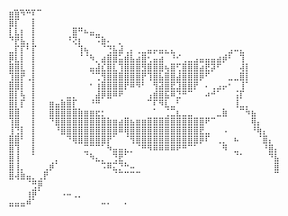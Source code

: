 <pre style="display: flex; justify-content: center; text-align: center;">
  ⣀⣀⣀⣀⣀⠀⠀⠀⠀⠀⠀⠀⠀⠀⠀⠀⠀⠀⠀⠀⠀⠀⠀⠀⠀⠀⠀⠀⠀⠀⠀⠀⠀⠀⠀⠀⠀⠀⠀⠀⠀⠀⠀⠀⠀⠀⠀
⣿⣿⠙⠉⡃⠀⠀⠀⠀⠀⠀⠀⠀⠀⠀⠀⠀⠀⠀⠀⠀⠀⠀⠀⠀⠀⠀⠀⠀⠀⠀⠀⠀⠀⠀⠀⠀⠀⠀⠀⠀⠀⠀⠀⠀⠀⠀
⡿⡇⠀⠀⡇⠀⠀⠀⠀⠀⠀⣀⣀⠀⠀⠀⠀⠀⠀⠀⠀⠀⠀⠀⠀⠀⠀⠀⠀⠀⠀⠀⠀⠀⠀⠀⠀⠀⠀⠀⠀⠀⠀⠀⠀⠀⠀
⣇⣧⡇⠀⡇⠀⠀⠀⠀⠀⢀⣿⠉⠓⠶⣤⡀⠀⠀⠀⠀⠀⠀⠀⠀⠀⠀⠀⠀⠀⠀⠀⠀⠀⠀⠀⠀⠀⠀⠀⠀⠀⠀⠀⠀⠀⠀
⠈⣏⣷⡄⣇⠀⠀⠀⠀⠀⠈⠪⣇⠀⠀⠐⢿⣂⡀⢄⠀⠀⠀⠀⠀⠀⠀⠀⠀⠀⠀⠀⠀⠀⠀⠀⠀⠀⠀⠀⠀⠀⠀⠀⠀⠀⠀
⣤⡇⡇⠁⡇⠀⠀⠀⠀⠀⠀⠀⢸⢳⡀⠀⠀⣨⣷⡾⢠⡆⠠⣤⠶⠖⠶⠦⢦⢀⠀⠀⠀⠀⠀⠀⠀⢀⡴⠒⣦⠀⠀⠀⠀⠀⠀
⣟⣧⡇⠀⡇⠀⠀⠀⠀⠀⠀⠀⠀⠀⠙⢄⢾⣿⡿⣶⣿⣷⣾⣿⣡⣶⣾⠀⣈⣁⣠⣤⣴⠶⣶⣶⣾⠟⠁⠀⢸⡀⠀⠀⠀⠀⠀
⣿⣿⣧⠀⡇⠀⠀⠀⠀⠀⠀⠀⠀⠀⢶⣾⣧⣿⣧⣸⣿⣿⣿⣽⣿⣿⡿⣳⣿⢡⣿⣿⣿⣾⣯⠞⠁⠀⠀⠀⣺⡇⠀⠀⠀⠀⠀
⣸⣿⡏⠠⡇⠀⠀⠀⠀⠀⠀⠀⠀⠀⠀⠠⣹⣿⣿⣿⣿⣿⣿⡏⠸⣿⣷⣿⣿⣾⣿⣿⣿⠟⠁⠀⠀⠀⠤⠤⢿⡇⠀⠀⠀⠀⠀
⣿⡿⡇⠀⡇⠀⠀⠀⠀⠀⠀⠀⠀⠀⠁⢸⣿⣿⣿⣿⠏⠛⠙⠁⠀⢹⣾⣿⣯⣼⣿⣿⠏⠀⠂⢠⡴⠖⠁⢀⣸⠀⠀⠀⠀⠀⠀
⣿⡇⣳⠀⡇⠀⠀⠀⠀⡀⣤⣄⠀⠀⢀⣾⠟⠿⠛⠋⠀⠀⠀⠀⣰⣿⣿⡷⠛⡬⠉⠀⠀⠀⠚⠉⠀⠀⠀⢰⠇⠀⠀⠀⠀⠀⠀
⣿⣇⠇⠀⡇⠀⠀⣿⣶⣿⣿⣇⡀⠀⠈⠉⠀⠀⠀⠀⠀⠀⠀⠀⠀⡃⠙⢧⣤⠁⠀⠀⠀⠀⠀⠀⠀⡀⠀⠸⣤⡄⠀⠀⠀⠀⠀
⣿⣿⠀⠀⡇⠀⠀⣿⣿⣿⣿⣿⣿⣿⣿⣯⣅⡀⠀⠀⣀⠀⠀⠀⣀⣀⣀⣠⣤⣧⣤⣤⣀⣀⣀⣀⠤⠿⠀⠀⠀⠙⣷⠀⠀⠀⠀
⢸⣿⡀⠀⡇⠀⠀⠈⢿⣿⣿⣿⣿⣿⣿⣿⣿⣿⣿⣾⣿⣷⣿⣿⣿⣿⣿⣿⣿⣿⣿⣿⣿⣿⠋⠀⠀⠀⠀⠀⠀⠀⢻⡆⠀⠀⠀
⣸⣨⡇⠀⡇⠀⠀⠀⠈⠿⣿⣿⣿⣿⣿⣿⣿⣿⡿⠛⢻⣿⣿⣿⣿⣿⣿⣿⣿⣿⣿⣿⣿⣯⣤⠀⠀⠐⠀⠀⠀⠀⠈⢻⣆⠀⠀
⣿⣿⠁⠀⡇⠀⠀⠀⠀⠀⠈⠻⠿⣿⣿⣿⡿⡏⠀⠀⠀⠹⢿⣿⣿⣿⣿⣿⣿⣿⣿⣿⡿⠟⠃⠀⠠⣄⠀⠓⠀⠀⠀⠀⢿⣆⠀
⣿⢸⠀⠀⡇⠀⠀⠀⠀⠀⠀⠀⠀⢤⡀⠀⠀⠙⣶⣶⡦⠄⠀⠉⠙⠛⠛⠛⠛⠋⠉⠀⠀⠀⠀⠀⠀⠙⠀⢤⡀⠀⠀⠀⠈⣿⡆
⣿⢸⠀⠀⠀⠀⠀⢀⡄⠀⠀⠀⠀⠀⠙⠦⣄⣀⣨⣯⡀⠀⠀⠀⠀⠀⠀⠀⠀⠀⠀⠀⠀⠀⠀⠀⠀⠀⠀⠀⠀⠀⠀⠀⠀⠈⣷
⣿⢸⡄⠀⠀⠀⣠⠟⠀⠀⠀⠀⠀⠀⠀⠀⠐⠛⢦⣌⣉⣒⣀⠀⠀⠀⠀⠀⠀⠀⠀⠀⠀⠀⠀⠀⠀⠀⠀⠀⠀⠀⠀⠀⠀⠀⣿
⠿⠺⠿⢶⣄⣠⠏⠀⠀⠀⠀⠀⠀⠀⠀⠀⠀⠀⠀⠀⠀⠀⠀⠀⠀⠀⠀⠀⠀⠀⠀⠀⠀⠀⠀⠀⠀⠀⠀⠀⠀⠀⠀⠀⠀⠀⠀
⠀⠀⠀⠀⣩⡟⠀⠀⠀⠀⠀⠀⠀⠀⠀⠀⠀⠀⠀⠀⠀⠀⠀⠀⠀⠀⠀⠀⠀⠀⠀⠀⠀⠀⠀⠀⠀⠀⠀⠀⠀⠀⠀⠀⠀⠀⠀
⠀⠀⠀⢸⡟⠀⠀⠀⠀⠐⠒⠠⠄⠀⠀⠀⠀⠀⠀⠀⠀⠀⠀⠀⠀⠀⠀⠀⠀⠀⠀⠀⠀⠀⠀⠀⠀⠀⠀⠀⠀⠀⠀⠀⠀⠀⠀
⠶⠶⠶⠛⠀⠀⠀⠀⠀⠀⠀⠀⠀⠀⠀⠀⠒⠂⠀⠀⠂⠀⠀⠀⠀⠀⠀⠀⠀⠀⠀⠀⠀⠀⠀⠀⠀⠀⠀⠀⠀⠀⠀⠀⠀⠀⠀
</pre>

